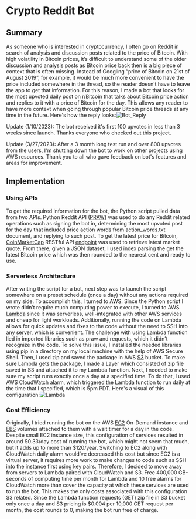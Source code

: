 # Crypto Reddit Bot
## Summary
As someone who is interested in cryptocurrency, I often go on Reddit in search of analysis and discussion posts related to the price of Bitcoin. With high volatility in Bitcoin prices, it’s difficult to understand some of the older discussion and analysis posts as Bitcoin price back then is a big piece of context that is often missing. Instead of Googling “price of Bitcoin on 21st of August 2019”, for example, it would be much more convenient to have the price included somewhere in the thread, so the reader doesn’t have to leave the app to get that information. For this reason, I made a bot that looks for the most upvoted daily post on r/Bitcoin that talks about Bitcoin price action and replies to it with a price of Bitcoin for the day. This allows any reader to have more context when going through popular Bitcoin price threads at any time in the future. Here's how the reply looks:![Bot_Reply](https://user-images.githubusercontent.com/121320863/209593180-15b70a80-d9ab-4598-838e-9bf34a78684f.PNG)

Update (1/10/2023): The bot received it's first 100 upvotes in less than 3 weeks since launch. Thanks everyone who checked out this project.

Update (3/27/2023): After a 3 month long test run and over 800 upvotes from the users, I'm shutting down the bot to work on other projects using AWS resources. Thank you to all who gave feedback on bot's features and areas for improvement. 

## Implementation
### Using APIs
To get the required information for the bot, the Python script pulled data from two APIs. Python Reddit API ([PRAW](https://praw.readthedocs.io/en/stable/)) was used to do any Reddit related operations such as signing the bot in, determining the most upvoted post for the day that included price action words from action_words.txt document, and replying to such post. To get the latest price for Bitcoin, [CoinMarketCap](https://coinmarketcap.com/api/) RESTful API [endpoint](https://coinmarketcap.com/api/documentation/v1/#operation/getV2CryptocurrencyQuotesLatest) was used to retrieve latest market quote. From there, given a JSON dataset, I used index parsing the get the latest Bitcoin price which was then rounded to the nearest cent and ready to use. 
### Serverless Architecture
After writing the script for a bot, next step was to launch the script somewhere on a preset schedule (once a day) without any actions required on my side. To accomplish this, I turned to AWS. Since the Python script I wrote didn’t require much computing power to execute, I turned to AWS [Lambda](https://aws.amazon.com/lambda/) since it was serverless, well-integrated with other AWS services and cheap for light workloads. Additionally, running the code on Lambda allows for quick updates and fixes to the code without the need to SSH into any server, which is convenient. The challenge with using Lambda function lied in imported libraries such as praw and requests, which it didn’t recognize in the code. To solve this issue, I installed the needed libraries using pip in a directory on my local machine with the help of AWS Secure Shell. Then, I used zip and saved the package in AWS [S3](https://aws.amazon.com/s3/) bucket. To make sure Lambda gets the package, I made a Layer which consisted of zip file saved in S3 and attached it to my Lambda function. Next, I needed to make sure my script runs exactly once a day at a specified time. To do that, I used AWS [CloudWatch](https://aws.amazon.com/cloudwatch/) alarm, which triggered the Lambda function to run daily at the time that I specified, which is 5pm PDT. Here's a visual of this configuration:![Lambda](https://user-images.githubusercontent.com/121320863/209593059-71fe4a20-8cbf-4614-b553-011eba7e06e2.PNG)


### Cost Efficiency
Originally, I tried running the bot on the AWS [EC2](https://aws.amazon.com/ec2/) On-Demand instance and [EBS](https://aws.amazon.com/ebs/) volumes attached to them with a wait timer for a day in the code. Despite small EC2 instance size, this configuration of services resulted in around $0.33/day cost of running the bot, which might not seem that much, but it adds up to more than $120/year. Switching to EC2 along with CloudWatch daily alarm would’ve decreased this cost but since EC2 is a virtual server, it requires more work to make changes to code such as SSH into the instance first using key pairs. Therefore, I decided to move away from servers to Lambda paired with CloudWatch and S3. Free 400,000 GB-seconds of computing time per month for Lambda and 10 free alarms for CloudWatch more than cover the capacity at which these services are used to run the bot. This makes the only costs associated with this configuration S3 related. Since the Lambda function requests (GET) zip file in S3 bucket only once a day and S3 pricing is $0.004 per 10,000 GET request per month, the cost rounds to 0, making the bot run free of charge.  
